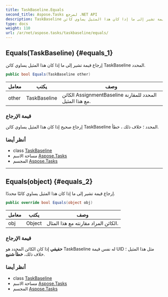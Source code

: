 ```yaml
---
title: TaskBaseline.Equals
second_title: Aspose.Tasks لمرجع .NET API
description: TaskBaseline طريقة. إرجاع قيمة تشير إلى ما إذا كان هذا المثيل يساوي كائن TaskBaseline المحدد.
type: docs
weight: 110
url: /ar/net/aspose.tasks/taskbaseline/equals/
---
```

## Equals(TaskBaseline) {#equals_1}

إرجاع قيمة تشير إلى ما إذا كان هذا المثيل يساوي كائن TaskBaseline المحدد.

```csharp
public bool Equals(TaskBaseline other)
```

| معامل | يكتب | وصف |
| --- | --- | --- |
| other | TaskBaseline | الكائن AssignmentBaseline المحدد للمقارنة مع هذا المثيل. |

### قيمة الإرجاع

إرجاع صحيح إذا كان هذا المثيل يساوي كائن TaskBaseline المحدد ؛ خلاف ذلك ، خطأ.

### أنظر أيضا

* class [TaskBaseline](../)
* مساحة الاسم [Aspose.Tasks](../../taskbaseline/)
* المجسم [Aspose.Tasks](../../../)

---

## Equals(object) {#equals_2}

إرجاع قيمة تشير إلى ما إذا كان هذا المثيل يساوي كائنًا محددًا.

```csharp
public override bool Equals(object obj)
```

| معامل | يكتب | وصف |
| --- | --- | --- |
| obj | Object | الكائن المراد مقارنته مع هذا المثال. |

### قيمة الإرجاع

**حقيقي** إذا كان الكائن المحدد هو TaskBaseline له نفس قيمة UID مثل هذا المثيل ؛ خلاف ذلك، **خطأ شنيع**.

### أنظر أيضا

* class [TaskBaseline](../)
* مساحة الاسم [Aspose.Tasks](../../taskbaseline/)
* المجسم [Aspose.Tasks](../../../)


